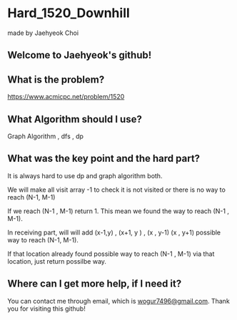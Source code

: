 # Hard_1520_Downhill

made by Jaehyeok Choi

## Welcome to Jaehyeok's github!

## What is the problem?

https://www.acmicpc.net/problem/1520

## What Algorithm should I use?

Graph Algorithm , dfs , dp

## What was the key point and the hard part?

It is always hard to use dp and graph algorithm both.

We will make all visit array -1 to check it is not visited or there is no way to reach (N-1, M-1)

If we reach (N-1 , M-1) return 1. This mean we found the way to reach (N-1 , M-1).

In receiving part, will will add (x-1,y) , (x+1, y ) , (x , y-1) (x , y+1) possible way to reach (N-1, M-1).

If that location already found possible way to reach (N-1 , M-1) via that location, just return possilbe way.

## Where can I get more help, if I need it?

You can contact me through email, which is wogur7496@gmail.com.
Thank you for visiting this github!
